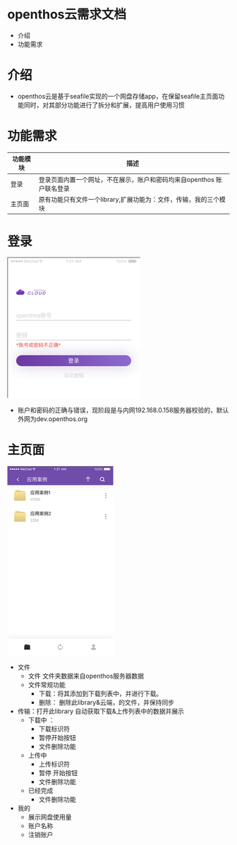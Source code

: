 # openthos云需求文档
  - 介绍
  - 功能需求

# 介绍
  - openthos云是基于seafile实现的一个网盘存储app，在保留seafile主页面功能同时，对其部分功能进行了拆分和扩展，提高用户使用习惯
# 功能需求
|功能模块|描述|
|---|---|
|登录|登录页面内置一个网址，不在展示，账户和密码均来自openthos 账户联名登录|
|主页面|原有功能只有文件一个library,扩展功能为：文件，传输，我的三个模块|

# 登录
![](https://github.com/openthos/multiwin-analysis/blob/master/multiwindow/dongpeng/seafile_img/openthos_cloud_login.png)
  - 账户和密码的正确与错误，现阶段是与内网192.168.0.158服务器校验的，默认外网为dev.openthos.org
# 主页面
![](https://github.com/openthos/multiwin-analysis/blob/master/multiwindow/dongpeng/seafile_img/openthos_cloud_home.png)
  - 文件
    - 文件 文件夹数据来自openthos服务器数据
    - 文件常规功能
      - 下载：将其添加到下载列表中，并进行下载。
      -  删除： 删除此library&云端，的文件，并保持同步
  - 传输：打开此library 自动获取下载&上传列表中的数据并展示
    - 下载中 ： 
      - 下载标识符
      - 暂停开始按钮
      - 文件删除功能
    - 上传中
      - 上传标识符 
      - 暂停 开始按钮
      - 文件删除功能
    - 已经完成 
      - 文件删除功能
  - 我的
    - 展示网盘使用量
    - 账户名称
    - 注销账户



